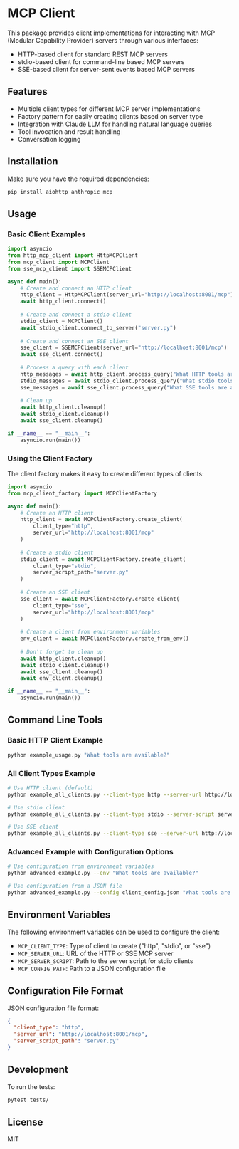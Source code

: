 # MCP Client

This package provides client implementations for interacting with MCP (Modular Capability Provider) servers through various interfaces:

- HTTP-based client for standard REST MCP servers
- stdio-based client for command-line based MCP servers
- SSE-based client for server-sent events based MCP servers

## Features

- Multiple client types for different MCP server implementations
- Factory pattern for easily creating clients based on server type
- Integration with Claude LLM for handling natural language queries
- Tool invocation and result handling
- Conversation logging

## Installation

Make sure you have the required dependencies:

```bash
pip install aiohttp anthropic mcp
```

## Usage

### Basic Client Examples

```python
import asyncio
from http_mcp_client import HttpMCPClient
from mcp_client import MCPClient
from sse_mcp_client import SSEMCPClient

async def main():
    # Create and connect an HTTP client
    http_client = HttpMCPClient(server_url="http://localhost:8001/mcp")
    await http_client.connect()
    
    # Create and connect a stdio client
    stdio_client = MCPClient()
    await stdio_client.connect_to_server("server.py")
    
    # Create and connect an SSE client
    sse_client = SSEMCPClient(server_url="http://localhost:8001/mcp")
    await sse_client.connect()
    
    # Process a query with each client
    http_messages = await http_client.process_query("What HTTP tools are available?")
    stdio_messages = await stdio_client.process_query("What stdio tools are available?")
    sse_messages = await sse_client.process_query("What SSE tools are available?")
    
    # Clean up
    await http_client.cleanup()
    await stdio_client.cleanup()
    await sse_client.cleanup()

if __name__ == "__main__":
    asyncio.run(main())
```

### Using the Client Factory

The client factory makes it easy to create different types of clients:

```python
import asyncio
from mcp_client_factory import MCPClientFactory

async def main():
    # Create an HTTP client
    http_client = await MCPClientFactory.create_client(
        client_type="http",
        server_url="http://localhost:8001/mcp"
    )
    
    # Create a stdio client
    stdio_client = await MCPClientFactory.create_client(
        client_type="stdio",
        server_script_path="server.py"
    )
    
    # Create an SSE client
    sse_client = await MCPClientFactory.create_client(
        client_type="sse",
        server_url="http://localhost:8001/mcp"
    )
    
    # Create a client from environment variables
    env_client = await MCPClientFactory.create_from_env()
    
    # Don't forget to clean up
    await http_client.cleanup()
    await stdio_client.cleanup()
    await sse_client.cleanup()
    await env_client.cleanup()

if __name__ == "__main__":
    asyncio.run(main())
```

## Command Line Tools

### Basic HTTP Client Example

```bash
python example_usage.py "What tools are available?"
```

### All Client Types Example

```bash
# Use HTTP client (default)
python example_all_clients.py --client-type http --server-url http://localhost:8001/mcp "What tools are available?"

# Use stdio client
python example_all_clients.py --client-type stdio --server-script server.py "What tools are available?"

# Use SSE client
python example_all_clients.py --client-type sse --server-url http://localhost:8001/mcp "What tools are available?"
```

### Advanced Example with Configuration Options

```bash
# Use configuration from environment variables
python advanced_example.py --env "What tools are available?"

# Use configuration from a JSON file
python advanced_example.py --config client_config.json "What tools are available?"
```

## Environment Variables

The following environment variables can be used to configure the client:

- `MCP_CLIENT_TYPE`: Type of client to create ("http", "stdio", or "sse")
- `MCP_SERVER_URL`: URL of the HTTP or SSE MCP server
- `MCP_SERVER_SCRIPT`: Path to the server script for stdio clients
- `MCP_CONFIG_PATH`: Path to a JSON configuration file

## Configuration File Format

JSON configuration file format:

```json
{
  "client_type": "http",
  "server_url": "http://localhost:8001/mcp",
  "server_script_path": "server.py"
}
```

## Development

To run the tests:

```bash
pytest tests/
```

## License

MIT 